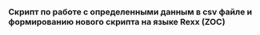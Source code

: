 ### Скрипт по работе с определенными данным в csv файле и формированию нового скрипта на языке Rexx (ZOC)